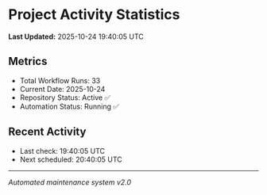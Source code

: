 # Project Activity Statistics

**Last Updated:** 2025-10-24 19:40:05 UTC

## Metrics
- Total Workflow Runs: 33
- Current Date: 2025-10-24
- Repository Status: Active ✅
- Automation Status: Running ✅

## Recent Activity
- Last check: 19:40:05 UTC
- Next scheduled: 20:40:05 UTC

---
*Automated maintenance system v2.0*
